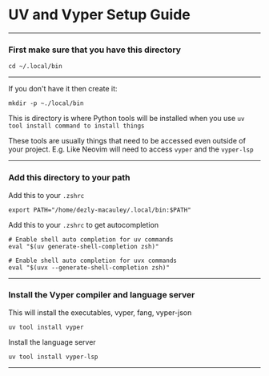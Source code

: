 # UV and Vyper Setup Guide
_______________________________________________________________________________
### First make sure that you have this directory

```
cd ~/.local/bin
```
_______________________________________________________________________________

If you don't have it then create it:
```
mkdir -p ~./local/bin
```
This is directory is where Python tools will be installed when you 
use `uv tool install command to install things`

These tools are usually things that need to be accessed even outside of your
project. E.g. Like Neovim will need to access `vyper` and the `vyper-lsp`

_______________________________________________________________________________
### Add this directory to your path

Add this to your `.zshrc`
```
export PATH="/home/dezly-macauley/.local/bin:$PATH"
```

Add this to your `.zshrc` to get autocompletion
```
# Enable shell auto completion for uv commands
eval "$(uv generate-shell-completion zsh)"

# Enable shell auto completion for uvx commands
eval "$(uvx --generate-shell-completion zsh)"
```
_______________________________________________________________________________

### Install the Vyper compiler and language server

This will install the executables, vyper, fang, vyper-json
```
uv tool install vyper
```

Install the language server
```
uv tool install vyper-lsp
```
_______________________________________________________________________________
